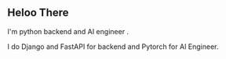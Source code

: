 ## Heloo There

I'm python backend and AI engineer . 

I do Django and FastAPI for backend and Pytorch for AI Engineer. 

